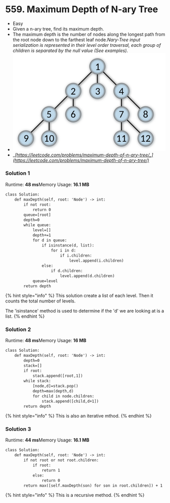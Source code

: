 # 559. Maximum Depth of N-ary Tree

* Easy
* Given a n-ary tree, find its maximum depth.
* The maximum depth is the number of nodes along the longest path from the root node down to the farthest leaf node._Nary-Tree input serialization is represented in their level order traversal, each group of children is separated by the null value (See examples)._
* __![](<../.gitbook/assets/image (3) (1) (1).png>)__
* __[_https://leetcode.com/problems/maximum-depth-of-n-ary-tree/_](https://leetcode.com/problems/maximum-depth-of-n-ary-tree/)__

### Solution 1

Runtime: **48 ms**Memory Usage: **16.1 MB**

```
class Solution:
    def maxDepth(self, root: 'Node') -> int:
        if not root:
            return 0
        queue=[root]
        depth=0
        while queue:
            level=[]
            depth+=1
            for d in queue:
                if isinstance(d, list):
                    for i in d:
                        if i.children:
                            level.append(i.children)
                else:
                    if d.children:
                        level.append(d.children)
            queue=level
        return depth 
```

{% hint style="info" %}
This solution create a list of each level. Then it counts the total number of levels.&#x20;

The 'isinstance' method is used to determine if the 'd' we are looking at is a list.&#x20;
{% endhint %}

### **Solution 2**

Runtime: **48 ms**Memory Usage: **16 MB**

```
class Solution:
    def maxDepth(self, root: 'Node') -> int:
        depth=0
        stack=[]
        if root:
            stack.append([root,1])
        while stack:
            [node,d]=stack.pop()
            depth=max(depth,d)
            for child in node.children:
                stack.append([child,d+1])
        return depth
```

{% hint style="info" %}
This is also an iterative mthod.&#x20;
{% endhint %}

### Solution 3

Runtime: **44 ms**Memory Usage: **16.1 MB**

```
class Solution:
    def maxDepth(self, root: 'Node') -> int:
        if not root or not root.children:
            if root:
                return 1
            else:
                return 0
        return max([self.maxDepth(son) for son in root.children]) + 1
```

{% hint style="info" %}
This is a recursive method.&#x20;
{% endhint %}
